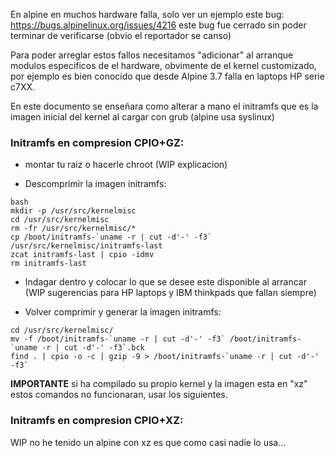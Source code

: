 
En alpine en muchos hardware falla, solo ver un ejemplo este bug:
https://bugs.alpinelinux.org/issues/4216 este bug fue cerrado 
sin poder terminar de verificarse (obvio el reportador se canso)

Para poder arreglar estos fallos necesitamos "adicionar" al arranque 
modulos especificos de el hardware, obvimente de el kernel customizado, 
por ejemplo es bien conocido que desde Alpine 3.7 falla en laptops HP serie c7XX.

En este documento se enseñara como alterar a mano el initramfs que 
es la imagen inicial del kernel al cargar con grub (alpine usa syslinux)

### Initramfs en compresion CPIO+GZ:

* montar tu raiz o hacerle chroot (WIP explicacion)

* Descomprimir la imagen initramfs:

```
bash
mkdir -p /usr/src/kernelmisc
cd /usr/src/kernelmisc
rm -fr /usr/src/kernelmisc/*
cp /boot/initramfs-`uname -r | cut -d'-' -f3` /usr/src/kernelmisc/initramfs-last
zcat initramfs-last | cpio -idmv
rm initramfs-last
```

* Indagar dentro y colocar lo que se desee este disponible al arrancar 
(WIP sugerencias para HP laptops y IBM thinkpads que fallan siempre)

* Volver comprimir y generar la imagen initramfs:

```
cd /usr/src/kernelmisc/
mv -f /boot/initramfs-`uname -r | cut -d'-' -f3` /boot/initramfs-`uname -r | cut -d'-' -f3`.bck
find . | cpio -o -c | gzip -9 > /boot/initramfs-`uname -r | cut -d'-' -f3`
```

**IMPORTANTE** si ha compilado su propio kernel y la imagen esta en "xz" estos comandos 
no funcionaran, usar los siguientes.

### Initramfs en compresion CPIO+XZ:

WIP no he tenido un alpine con xz es que como casi nadie lo usa...

